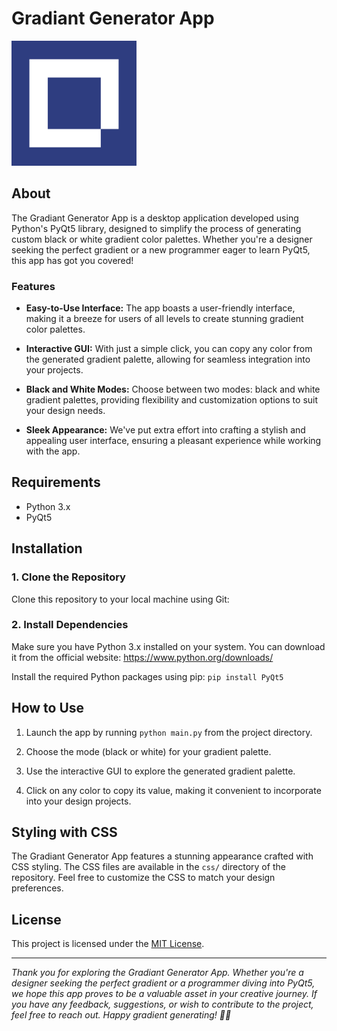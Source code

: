 # Gradiant Generator App

<img src="Icon.png" width="200" height="200" alt="Image description">


## About

The Gradiant Generator App is a desktop application developed using Python's PyQt5 library, designed to simplify the process of generating custom black or white gradient color palettes. Whether you're a designer seeking the perfect gradient or a new programmer eager to learn PyQt5, this app has got you covered!

### Features

- **Easy-to-Use Interface:** The app boasts a user-friendly interface, making it a breeze for users of all levels to create stunning gradient color palettes.

- **Interactive GUI:** With just a simple click, you can copy any color from the generated gradient palette, allowing for seamless integration into your projects.

- **Black and White Modes:** Choose between two modes: black and white gradient palettes, providing flexibility and customization options to suit your design needs.

- **Sleek Appearance:** We've put extra effort into crafting a stylish and appealing user interface, ensuring a pleasant experience while working with the app.


## Requirements

- Python 3.x
- PyQt5

## Installation

### 1. Clone the Repository

Clone this repository to your local machine using Git:


### 2. Install Dependencies

Make sure you have Python 3.x installed on your system. You can download it from the official website: https://www.python.org/downloads/

Install the required Python packages using pip:
`pip install PyQt5`


## How to Use

1. Launch the app by running `python main.py` from the project directory.

2. Choose the mode (black or white) for your gradient palette.

3. Use the interactive GUI to explore the generated gradient palette.

4. Click on any color to copy its value, making it convenient to incorporate into your design projects.

## Styling with CSS

The Gradiant Generator App features a stunning appearance crafted with CSS styling. The CSS files are available in the `css/` directory of the repository. Feel free to customize the CSS to match your design preferences.

## License

This project is licensed under the [MIT License](LICENSE).

---

_Thank you for exploring the Gradiant Generator App. Whether you're a designer seeking the perfect gradient or a programmer diving into PyQt5, we hope this app proves to be a valuable asset in your creative journey. If you have any feedback, suggestions, or wish to contribute to the project, feel free to reach out. Happy gradient generating! 🎨🚀_


